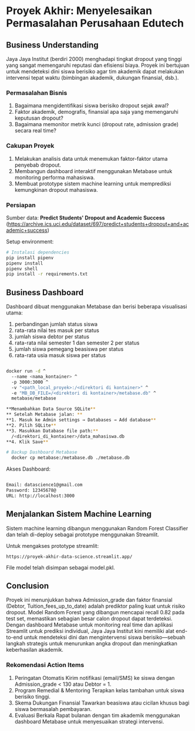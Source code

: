 # Proyek Akhir: Menyelesaikan Permasalahan Perusahaan Edutech

## Business Understanding
Jaya Jaya Institut (berdiri 2000) menghadapi tingkat dropout yang tinggi yang sangat memengaruhi reputasi dan efisiensi biaya. Proyek ini bertujuan untuk mendeteksi dini siswa berisiko agar tim akademik dapat melakukan intervensi tepat waktu (bimbingan akademik, dukungan finansial, dsb.).

### Permasalahan Bisnis
1. Bagaimana mengidentifikasi siswa berisiko dropout sejak awal?
2. Faktor akademik, demografis, finansial apa saja yang memengaruhi keputusan dropout?
3. Bagaimana memonitor metrik kunci (dropout rate, admission grade) secara real time?

### Cakupan Proyek
1. Melakukan analisis data untuk menemukan faktor-faktor utama penyebab dropout.
2. Membangun dashboard interaktif menggunakan Metabase untuk monitoring performa mahasiswa.
3. Membuat prototype sistem machine learning untuk memprediksi kemungkinan dropout mahasiswa.

### Persiapan

Sumber data: **Predict Students' Dropout and Academic Success** (https://archive.ics.uci.edu/dataset/697/predict+students+dropout+and+academic+success)

Setup environment:
```bash
# Instalasi dependencies
pip install pipenv
pipenv install
pipenv shell
pip install -r requirements.txt
```

## Business Dashboard
Dashboard dibuat menggunakan Metabase dan berisi beberapa visualisasi utama:
1. perbandingan jumlah status siswa
2. rata-rata nilai tes masuk per status
3. jumlah siswa debtor per status
4. rata-rata nilai semester 1 dan semester 2 per status
5. jumlah siswa pemegang beasiswa per status
6. rata-rata usia masuk siswa per status

```bash

docker run -d ^
  --name <nama_kontainer> ^
  -p 3000:3000 ^
  -v "<path_local_proyek>:/<direktori di kontainer>" ^
  -e "MB_DB_FILE=/<direktori di kontainer>/metabase.db" ^
  metabase/metabase

**Menambahkan Data Source SQLite**
** Setelah Metabase jalan: **
**1. Masuk ke Admin settings → Databases → Add database**
**2. Pilih SQLite**
**3. Masukkan Database file path:**
  /<direktori_di_kontainer>/data_mahasiswa.db
**4. Klik Save**

# Backup Dashboard Metabase
  docker cp metabase:/metabase.db ./metabase.db   
```

Akses Dashboard:
```bash

Email: datascience1@gmail.com
Password: 12345678@
URL: http://localhost:3000

```


## Menjalankan Sistem Machine Learning
Sistem machine learning dibangun menggunakan Random Forest Classifier dan telah di-deploy sebagai prototype menggunakan Streamlit.

Untuk mengakses prototype streamlit:

```
https://proyek-akhir-data-science.streamlit.app/
```
File model telah disimpan sebagai model.pkl.


## Conclusion
Proyek ini menunjukkan bahwa Admission_grade dan faktor finansial (Debtor, Tuition_fees_up_to_date) adalah prediktor paling kuat untuk risiko dropout. Model Random Forest yang dibangun mencapai recall 0.82 pada test set, memastikan sebagian besar calon dropout dapat terdeteksi. Dengan dashboard Metabase untuk monitoring real time dan aplikasi Streamlit untuk prediksi individual, Jaya Jaya Institut kini memiliki alat end-to-end untuk mendeteksi dini dan mengintervensi siswa berisiko—sebuah langkah strategis untuk menurunkan angka dropout dan meningkatkan keberhasilan akademik.

### Rekomendasi Action Items
1. Peringatan Otomatis
Kirim notifikasi (email/SMS) ke siswa dengan Admission_grade < 130 atau Debtor = 1.
2. Program Remedial & Mentoring
Terapkan kelas tambahan untuk siswa berisiko tinggi.
3. Skema Dukungan Finansial
Tawarkan beasiswa atau cicilan khusus bagi siswa bermasalah pembayaran.
4. Evaluasi Berkala
Rapat bulanan dengan tim akademik menggunakan dashboard Metabase untuk menyesuaikan strategi intervensi.

